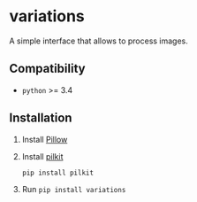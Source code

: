 # variations
A simple interface that allows to process images.

## Compatibility
* `python` >= 3.4

## Installation
1. Install [Pillow](http://pypi.python.org/pypi/Pillow)
2. Install [pilkit](https://github.com/matthewwithanm/pilkit)

    ``pip install pilkit``
3. Run ``pip install variations``
